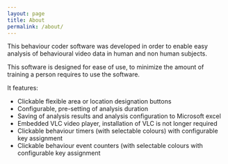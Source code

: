 ```yaml
---
layout: page
title: About
permalink: /about/
---
```


This behaviour coder software was developed in order to enable easy analysis of behavioural video data in human and non human subjects.

This software is designed for ease of use, to minimize the amount of training a person requires to use the software.

It features:

* Clickable flexible area or location designation buttons
* Configurable, pre-setting of analysis duration
* Saving of analysis results and analysis configuration to Microsoft excel
* Embedded VLC video player, installation of VLC is not longer required
* Clickable behaviour timers (with selectable colours) with configurable key assignment
* Clickable behaviour event counters (with selectable colours with configurable key assignment